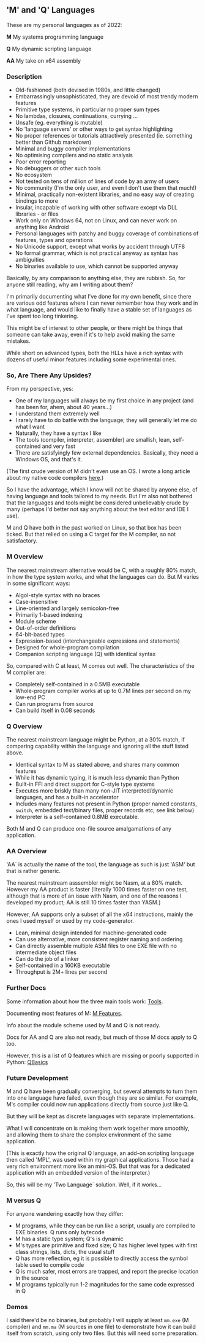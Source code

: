 ## 'M' and 'Q' Languages

These are my personal languages as of 2022:

**M** My systems programming language

**Q** My dynamic scripting language

**AA** My take on x64 assembly

### Description

* Old-fashioned (both devised in 1980s, and little changed)
* Embarrassingly unsophisticated, they are devoid of most trendy modern features
* Primitive type systems, in particular no proper sum types
* No lambdas, closures, continuations, currying ...
* Unsafe (eg. everything is mutable)
* No 'language servers' or other ways to get syntax highlighting
* No proper references or tutorials attractively presented (ie. something better than Github markdown)
* Minimal and buggy compiler implementations
* No optimising compilers and no static analysis
* Poor error reporting
* No debuggers or other such tools
* No ecosystem
* Not tested on tens of million of lines of code by an army of users
* No community (I'm the only user, and even I don't use them that much!)
* Minimal, practically non-existent libraries, and no easy way of creating bindings to more
* Insular, incapable of working with other software except via DLL libraries - or files
* Work only on Windows 64, not on Linux, and can never work on anything like Android
* Personal languages with patchy and buggy coverage of combinations of features, types and operations
* No Unicode support, except what works by accident through UTF8
* No formal grammar, which is not practical anyway as syntax has ambiguities
* No binaries available to use, which cannot be supported anyway

Basically, by any comparison to anything else, they are rubbish. So, for anyone still reading, why am I writing about them?

I'm primarily documenting what I've done for my own benefit, since there are various odd features where I can never remember how they work and in what language, and would like to finally have a stable set of languages as I've spent too long tinkering.

This might be of interest to other people, or there might be things that someone can take away, even if it's to help avoid making the same mistakes.

While short on advanced types, both the HLLs have a rich syntax with dozens of useful minor features including some experimental ones.

### So, Are There Any Upsides?

From my perspective, yes:

* One of my languages will always be my first choice in any project (and has been for, ahem, about 40 years...)
* I understand them extremely well
* I rarely have to do battle with the language; they will generally let me do what I want
* Naturally, they have a syntax I like
* The tools (compiler, interpreter, assembler) are smallish, lean, self-contained and very fast
* There are satisfyingly few external dependencies. Basically, they need a Windows OS, and that's it.

(The first crude version of M didn't even use an OS. I wrote a long article about my native code compilers [here](../mycompilers.md).)

So I have the advantage, which I know will not be shared by anyone else, of having language and tools tailored to my needs. But I'm also not bothered that the languages and tools might be considered unbelievably crude by many (perhaps I'd better not say anything about the text editor and IDE I use).

M and Q have both in the past worked on Linux, so that box has been ticked. But that relied on using a C target for the M compiler, so not satisfactory.

### M Overview

The nearest mainstream alternative would be C, with a roughly 80% match, in how the type system works, and what the languages can do. But M varies in some significant ways:

* Algol-style syntax with no braces
* Case-insensitive
* Line-oriented and largely semicolon-free
* Primarily 1-based indexing
* Module scheme
* Out-of-order definitions
* 64-bit-based types
* Expression-based (interchangeable expressions and statements)
* Designed for whole-program compilation
* Companion scripting language (Q) with identical syntax

So, compared with C at least, M comes out well. The characteristics of the M compiler are:

* Completely self-contained in a 0.5MB executable
* Whole-program compiler works at up to 0.7M lines per second on my low-end PC
* Can run programs from source
* Can build itself in 0.08 seconds

### Q Overview

The nearest mainstream language might be Python, at a 30% match, if comparing capability within the language and ignoring all the stuff listed above.

* Identical syntax to M as stated above, and shares many common features
* While it has dynamic typing, it is much less dynamic than Python
* Built-in FFI and direct support for C-style type systems
* Executes more briskly than many non-JIT interpreted/dynamic languages, and has a built-in accelerator
* Includes many features not present in Python (proper named constants, `switch`, embedded text/binary files, proper records etc; see link below)
* Interpreter is a self-contained 0.8MB executable.

Both M and Q can produce one-file source amalgamations of any application.

### AA Overview

'AA` is actually the name of the tool, the language as such is just 'ASM' but that is rather generic.

The nearest mainstream asssembler might be Nasm, at a 80% match. However my AA product is faster (literally 1000 times faster on one test, although that is more of an issue with Nasm, and one of the reasons I developed my product; AA is still 10 times faster than YASM.)

However, AA supports only a subset of all the x64 instructions, mainly the ones I used myself or used by my code-generator.

* Lean, minimal design intended for machine-generated code
* Can use alternative, more consistent register naming and ordering
* Can directly assemble multiple ASM files to one EXE file with no intermediate object files
* Can do the job of a linker
* Self-contained in a 160KB executable
* Throughput is 2M+ lines per second

### Further Docs

Some information about how the three main tools work: [Tools](Tools.md).

Documenting most features of M: [M Features](Mfeatures.md).

Info about the module scheme used by M and Q is not ready.

Docs for AA and Q are also not ready, but much of those M docs apply to Q too.

However, this is a list of Q features which are missing or poorly supported in Python: [QBasics](../QLang/QBasics.md)

### Future Development

M and Q have been gradually converging, but several attempts to turn them into one language have failed, even though they are so similar. For example, M's compiler could now run applications directly from source just like Q.

But they will be kept as discrete languages with separate implementations.

What I will concentrate on is making them work together more smoothly, and allowing them to share the complex environment of the same application.

(This is exactly how the original Q language, an add-on scripting language then called 'MPL', was used within my graphical applications. Those had a very rich environment more like an mini-OS. But that was for a dedicated application with an embedded version of the interpreter.)

So, this will be my 'Two Language` solution. Well, if it works...

### M versus Q

For anyone wandering exactly how they differ:

* M programs, while they can be run like a script, usually are compiled to EXE binaries. Q runs only bytecode
* M has a static type system; Q's is dynamic
* M's types are primitive and fixed size; Q has higher level types with first class strings, lists, dicts, the usual stuff
* Q has more reflection, eg it is possible to directly access the symbol table used to compile code
* Q is much safer, most errors are trapped, and report the precise location in the source
* M programs typically run 1-2 magnitudes for the same code expressed in Q

### Demos

I said there'd be no binaries, but probably I will supply at least `mm.exe` (M compiler) and `mm.ma` (M sources in one file) to demonstrate how it can build itself from scratch, using only two files. But this will need some preparation.
